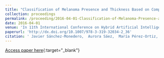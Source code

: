 ```yaml
---
title: "Classification of Melanoma Presence and Thickness Based on Computational Image Analysis"
collection: proceedings
permalink: /proceeding/2016-04-01-Classification-of-Melanoma-Presence-and-Thickness-Based-on-Computational-Image-Analysis
date: 2016-04-01
venue: 'In 11th International Conference on Hybrid Artificial Intelligent Systems (HAIS2016)'
paperurl: 'http://dx.doi.org/10.1007/978-3-319-32034-2_36'
citation: ' Javier Sánchez-Monedero,  Aurora Sáez,  María Pérez-Ortiz,  Pedro Antonio Gutiérrez,  César Hervás-Martínez, &quot;Classification of Melanoma Presence and Thickness Based on Computational Image Analysis.&quot; In 11th International Conference on Hybrid Artificial Intelligent Systems (HAIS2016), Lecture Notes in Computer Science (LNCS), Vol.9648, 2016, Seville (Spain), pp.427-438.'
---
```

[Access paper here](http://dx.doi.org/10.1007/978-3-319-32034-2_36){:target="_blank"}
